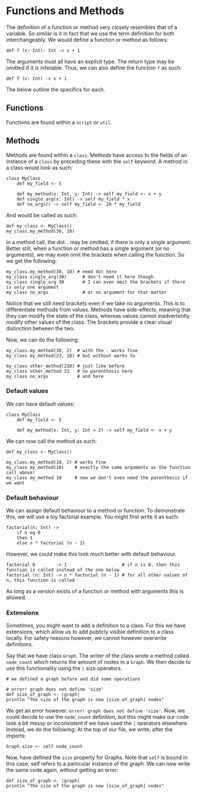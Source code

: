 # Functions and Methods

The definition of a function or method very closely resembles that of a variable. So similar is it in fact that we use
the term definition for both interchangeably. We would define a function or method as follows:

    def f (x: Int): Int -> x + 1
    
The arguments must all have an explicit type. The return type may be omitted if it is inferable. Thus, we can also 
define the function `f` as such:

    def f (x: Int) -> x + 1

The below outline the specifics for each.

## Functions

Functions are found within a `script` or `util`.

## Methods

Methods are found within a `class`. Methods have access to the fields of an instance of a `class` by preceding these
with the `self` keyword. A method in a class would look as such:

    class MyClass
        def my_field <- 5
        
        def my_method(x: Int, y: Int) -> self my_field <- x + y
        def single_arg(x: Int) -> self my_field * x
        def no_args() -> self my_field <- 20 * my_field
        
And would be called as such:

    def my_class <- MyClass()
    my_class.my_method(30, 10)

In a method call, the dot `.` may be omitted, if there is only a single argument. Better still, when a function or 
method has a single argument (or no arguments), we may even omit the brackets when calling the function. So we get the 
following:

    my_class.my_method(30, 10) # need dot here
    my_class single_arg(30)      # don't need it here though
    my_class single_arg 30       # I can even omit the brackets if there is only one argument
    my_class no_args             # or no argument for that matter
        
Notice that we still need brackets even if we take no arguments. This is to differentiate methods from values.
Methods have side-effects, meaning that they can modify the state of the class, whereas values cannot inadvertently 
modify other values of the class. The brackets provide a clear visual distinction between the two.

Now, we can do the following:

    my_class.my_method(30, 2)  # with the . works fine
    my_class my_method(23, 10) # but without works to
    
    my_class other_method(210) # just like before
    my_class other_method 23   # no parenthesis here
    my_class no_args           # and here

### Default values

We can have default values:

    class MyClass
        def my_field <- 5
        
        def my_method(x: Int, y: Int = 2) -> self my_field <- x + y

We can now call the method as such:

    def my_class <- MyClass()
    
    my_class.my_method(10, 2) # works fine
    my_class my_method(10)    # exactly the same arguments as the function call above!
    my_class my_method 10     # now we don't even need the parenthesis if we want

### Default behaviour

We can assign default behaviour to a method or function. To demonstrate this, we will use a toy factorial example. You
might first write it as such:

    factorial(n: Int) ->
        if n eq 0
        then 1
        else n * factorial (n - 1) 

However, we could make this look much better with default behaviour. 

    factorial 0        -> 1                     # if n is 0, then this function is called instead of the one below
    factorial (n: Int) -> n * factorial (n - 1) # for all other values of n, this function is called

As long as a version exists of a function or method with arguments this is allowed.

### Extensions

Sometimes, you might want to add a definition to a class. For this we have extensions, which allow us to add publicly
visible definition to a class locally. For safety reasons however, we cannot however overwrite definitions.

Say that we have class `Graph`. The writer of the class wrote a method called `node_count` which returns the amount of
nodes in a `Graph`. We then decide to use this functionality using the `|` size operators.

    # we defined a graph before and did some operations
    
    # error! graph does not define 'size'
    def size_of_graph <- |graph|
    println "The size of the graph is now [size_of_graph] nodes"
    
We get an error however: `error! graph does not define 'size'`. Now, we could decide to use the `node_count` definition,
but this might make our code look a bit messy or inconsistent if we have used the `|` operators elsewhere. Instead, we
do the following: At the top of our file, we write, after the imports:

    Graph.size <- self node_count

Now, have defined the `size` property for Graphs. Note that `self` is bound in this case, self refers to a particular
instance of the graph. We can now write the same code again, without getting an error:

    def size_of_graph <- |graph|
    println "The size of the graph is now [size_of_graph] nodes"
